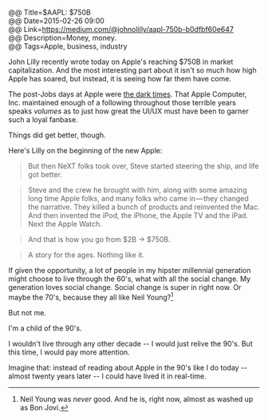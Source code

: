 @@ Title=$AAPL: $750B  
@@ Date=2015-02-26 09:00  
@@ Link=https://medium.com/@johnolilly/aapl-750b-b0dfbf60e647  
@@ Description=Money, money.  
@@ Tags=Apple, business, industry    

John Lilly recently wrote today on Apple's reaching $750B in market capitalization. And the most interesting part about it isn't so much how high Apple has soared, but instead, it is seeing how far them have come. 

The post-Jobs days at Apple were [the dark times](https://en.wikipedia.org/wiki/Apple_Inc.#1990.E2.80.9399:_Decline.2C_restructuring.2C_acquisitions). That Apple Computer, Inc. maintained enough of a following throughout those terrible years speaks *volumes* as to just how great the UI/UX must have been to garner such a loyal fanbase.

Things did get better, though. 

Here's Lilly on the beginning of the new Apple:
>But then NeXT folks took over, Steve started steering the ship, and life got better.

>Steve and the crew he brought with him, along with some amazing long time Apple folks, and many folks who came in — they changed the narrative. They killed a bunch of products and reinvented the Mac. And then invented the iPod, the iPhone, the Apple TV and the iPad. Next the Apple Watch.

>And that is how you go from $2B -> $750B.

>A story for the ages. Nothing like it.

If given the opportunity, a lot of people in my hipster millennial generation might choose to live through the 60's, what with all the social change. My generation loves social change. Social change is super in right now. Or maybe the 70's, because they all like Neil Young?[^1] 

But not me. 

I'm a child of the 90's. 

I wouldn't live through any other decade -- I would just relive the 90's. But this time, I would pay more attention. 

Imagine that: instead of reading about Apple in the 90's like I do today -- almost twenty years later -- I could have lived it in real-time. 

[^1]: Neil Young was *never* good. And he is, right now, almost as washed up as Bon Jovi.
